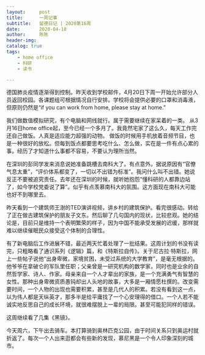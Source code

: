```yaml
---
layout:     post
title:      一周记事
subtitle:   留德日记 | 2020第16周
date:       2020-04-18
author:     陈陈
header-img: 
catalog: true
tags:
    - home office
    - 科研
    - 读书

---
```

  
德国肺炎疫情逐渐得到控制。昨天收到学校邮件，4月20日下周一开始允许部分人员返回校园。各课题组可根据情况自行安排。学校将会提供必要的口罩和消毒液，但原则仍然是“if you can work from home, please stay at home.”
  

我们做数值模拟研究，有个电脑和网线就行。属于需要继续在家呆着的一类。
从3月16日home office起，至今已经一个多月了。我竟然宅家了这么久，每天工作完还自己做饭。人真是适应能力超强的动物。
做饭的时候用手机放着音频节目，也是一种很好的放松。但每到饭点都要思考吃什么、怎么做，实在是一件有点心累的事。经历了才知道什么事都不容易，不要认为理所当然。
 
在深圳的彭同学发来消息说她准备跳槽去南科大了。有点意外。据说原因有“官僚气息太重”，“评价体系都变了，一切以不出错为标准”。我问什么叫不出错。她说反正不要被追究责任。去年还在深圳的时候，就听她抱怨“懂科研的人都靠边站了，如今学校党委说了算”。似乎有点羡慕南科大的氛围。这方面现在南科大可能也好不到哪里去。

昨天看到一个建筑师王澍的TED演讲视频，讲乡村的建筑保护。看完很感动。转给了正在做古建筑保护的朋友子文东。然后聊了几句国内的现状，比较悲观。她的结论是，目前只是维持一个表明繁荣的样子，因为中国不能承受发展的迟缓，那样就难以继续催眠民众接受这个体制的合理性。

有了新电脑后工作进展不错，最近两天忙着处理了一批结果。这周计划的书没有读完，只粗略看了通识系列《逻辑》篇，和《特斯拉自传》。关于尼古拉·特斯拉，网上一些帖子说他“出身卑微，家境贫困，未受过系统的大学教育”，是毫无根据的。他爷爷在拿破仑的军队里任职；父亲曾是一研究机构的数学家，同时也是业余的自然哲学家、诗人、作家。母亲来自一个人才辈出的家族，是一个充满勇气有智慧的女性。那种出身卑微资质愚钝却出人头地的故事，大多是一厢情愿杜撰的。改变需要时间，一个人物的出现也需要积累，甚至是几代人的积累。若没有看到这一点，以为伟人都是天纵英才，那多半是给平庸找了一个心安理得的借口。一个人若不能诚实地反思自己的成长环境，就很难摆脱上一辈的局限。甚至可能犯同样的错误。

这周继续看了几集《黑镜》。

今天周六，下午出去骑车。本打算骑到奥林匹克公园，由于时间关系只到奥运村就折返了。每次一个人出来逛都会有些新的发现，慕尼黑是一个令人印象深刻的城市。



